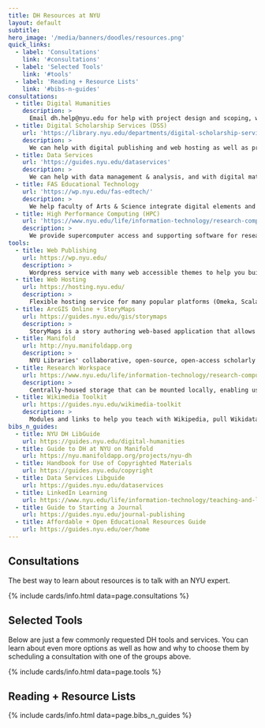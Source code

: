 ```yaml
---
title: DH Resources at NYU
layout: default
subtitle:
hero_image: '/media/banners/doodles/resources.png'
quick_links:
  - label: 'Consultations'
    link: '#consultations'
  - label: 'Selected Tools'
    link: '#tools'
  - label: 'Reading + Resource Lists'
    link: '#bibs-n-guides'
consultations:
  - title: Digital Humanities
    description: >
      Email dh.help@nyu.edu for help with project design and scoping, with questions about seed grants, curricula, or graduate summer fellowships, or for advice on applying to external grants.
  - title: Digital Scholarship Services (DSS)
    url: 'https://library.nyu.edu/departments/digital-scholarship-services/'
    description: >
      We can help with digital publishing and web hosting as well as project design and scoping. 
  - title: Data Services
    url: 'https://guides.nyu.edu/dataservices'
    description: >
      We can help with data management & analysis, and with digital materials you want help preserving and archiving. We have resources for quantitative, qualitative, and geospatial information.
  - title: FAS Educational Technology
    url: 'https://wp.nyu.edu/fas-edtech/'
    description: >
      We help faculty of Arts & Science integrate digital elements and methods into their teaching.
  - title: High Performance Computing (HPC)
    url: 'https://www.nyu.edu/life/information-technology/research-computing-services/high-performance-computing.html'
    description: >
      We provide supercomputer access and supporting software for researchers who need powerful processing resources. 
tools:
  - title: Web Publishing
    url: https://wp.nyu.edu/
    description: >
      Wordpress service with many web accessible themes to help you build a blog or other website. Supported by NYU Digital Studio.
  - title: Web Hosting
    url: https://hosting.nyu.edu/
    description: >
      Flexible hosting service for many popular platforms (Omeka, Scalar) as well as  ability to customize code. Supported by Digital Scholarship Services.
  - title: ArcGIS Online + StoryMaps
    url: https://guides.nyu.edu/gis/storymaps
    description: >
      StoryMaps is a story authoring web-based application that allows you to share your maps in the context of narrative text and other multimedia content.
  - title: Manifold
    url: http://nyu.manifoldapp.org
    description: >
      NYU Libraries' collaborative, open-source, open-access scholarly publishing platform for projects, edited collections, or student projects. From Google or word docs and EPUBs to polished publications with built in social annotation. Supported by Digital Scholarship Services.
  - title: Research Workspace
    url: https://www.nyu.edu/life/information-technology/research-computing-services/research-data-and-tools/research-workspace.html
    description: >
      Centrally-housed storage that can be mounted locally, enabling users to access and share large data sets from their desktops and lab workstations. It is intended for the use of research projects that depend on high-capacity data storage.
  - title: Wikimedia Toolkit
    url: https://guides.nyu.edu/wikimedia-toolkit
    description: >
      Modules and links to help you teach with Wikipedia, pull Wikidata, or use Wikimedia as part of a public humanities project.
bibs_n_guides:
  - title: NYU DH LibGuide
    url: https://guides.nyu.edu/digital-humanities
  - title: Guide to DH at NYU on Manifold
    url: https://nyu.manifoldapp.org/projects/nyu-dh
  - title: Handbook for Use of Copyrighted Materials
    url: https://guides.nyu.edu/copyright
  - title: Data Services Libguide
    url: https://guides.nyu.edu/dataservices
  - title: LinkedIn Learning
    url: https://www.nyu.edu/life/information-technology/teaching-and-learning-services/instructional-tools/linkedin-learning.html
  - title: Guide to Starting a Journal
    url: https://guides.nyu.edu/journal-publishing
  - title: Affordable + Open Educational Resources Guide
    url: https://guides.nyu.edu/oer/home
---
```



<h2 id="consultations" class="my-6 title">Consultations</h2>
<p class="subtitle">The best way to learn about resources is to talk with an NYU expert.
</p>
{% include cards/info.html data=page.consultations %}


<h2 id="tools" class="my-6 title">Selected Tools </h2>
<p class="subtitle">Below are just a few commonly requested DH tools and services. You can learn about even more options as well as how and why to choose them by scheduling a consultation with one of the groups above.
</p>
{% include cards/info.html data=page.tools %}


<h2 id="bibs-n-guides" class="my-6 title">Reading + Resource Lists</h2>

{% include cards/info.html data=page.bibs_n_guides %}

